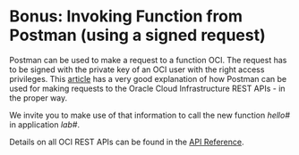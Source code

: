 # Bonus: Invoking Function from Postman (using a signed request) 

Postman can be used to make a request to a function OCI. The request has to be signed with the private key of an OCI user with the right access privileges. This [article](https://redthunder.blog/2019/07/10/calling-oci-apis-from-postman/) has a very good explanation of how Postman can be used for making requests to the Oracle Cloud Infrastructure REST APIs - in the proper way. 

We invite you to make use of that information to call the new function *hello#* in application *lab#*.

Details on all OCI REST APIs can be found in the [API Reference](https://docs.cloud.oracle.com/iaas/Content/API/Concepts/apiref.htm).